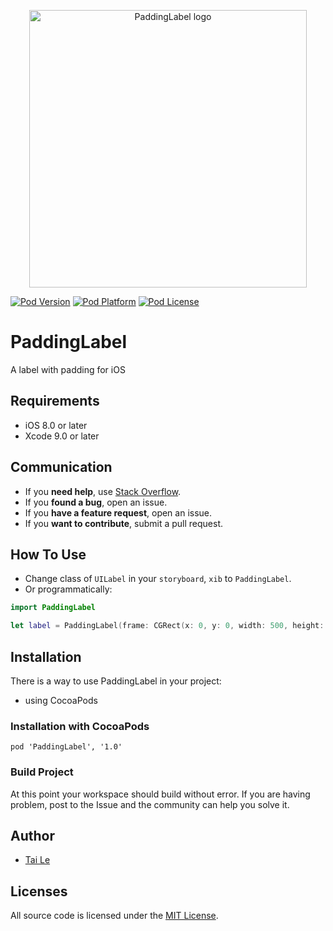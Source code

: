 <p align="center" >
  <img src="https://user-images.githubusercontent.com/6329656/48312433-faebea00-e5e0-11e8-9f0d-6bd63e830c1c.png" title="PaddingLabel logo" width='444' float=left>
</p>

[![Pod Version](https://cocoapod-badges.herokuapp.com/v/PaddingLabel/badge.png)](http://cocoadocs.org/docsets/PaddingLabel/)
[![Pod Platform](https://cocoapod-badges.herokuapp.com/p/PaddingLabel/badge.png)](http://cocoadocs.org/docsets/PaddingLabel/)
[![Pod License](https://cocoapod-badges.herokuapp.com/l/PaddingLabel/badge.png)](https://www.apache.org/licenses/LICENSE-2.0.html)

# PaddingLabel
A label with padding for iOS

## Requirements

- iOS 8.0 or later
- Xcode 9.0 or later

## Communication
- If you **need help**, use [Stack Overflow](https://stackoverflow.com/questions/27459746/adding-space-padding-to-a-uilabel/32368958#32368958).
- If you **found a bug**, open an issue.
- If you **have a feature request**, open an issue.
- If you **want to contribute**, submit a pull request.

## How To Use

- Change class of `UILabel` in your `storyboard`, `xib` to `PaddingLabel`.
- Or programmatically:

```swift
import PaddingLabel

let label = PaddingLabel(frame: CGRect(x: 0, y: 0, width: 500, height: 100))
```

## Installation
There is a way to use PaddingLabel in your project:

- using CocoaPods

### Installation with CocoaPods

```
pod 'PaddingLabel', '1.0'
```
### Build Project

At this point your workspace should build without error. If you are having problem, post to the Issue and the
community can help you solve it.

## Author
- [Tai Le](https://github.com/levantAJ)

## Licenses

All source code is licensed under the [MIT License](https://raw.githubusercontent.com/levantAJ/PaddingLabel/master/LICENSE).
